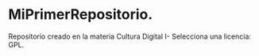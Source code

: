 # MiPrimerRepositorio.
Repositorio creado en la materia Cultura Digital I- Selecciona una licencia: GPL.
